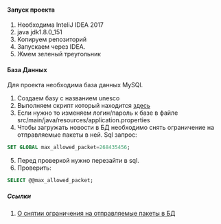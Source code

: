 #### Запуск проекта

1. Необходима InteliJ IDEA 2017
2. java jdk1.8.0_151
2. Копируем репозиторий
3. Запускаем через IDEA.
4. Жмем зеленый треугольник

#### База Данных

Для проекта необходима база данных MySQl.

1. Создаем базу с названием unesco
2. Выполняем скрипт который находится [здесь](Дамп%20БД.txt)
3. Eсли нужно то изменяем логин/пароль к базе в файле src/main/java/resources/application.properties
4. Чтобы загружать новости в БД необходимо снять ограничение на отправляемые пакеты в ней.
Sql запрос:
```sql
SET GLOBAL max_allowed_packet=268435456;
```
5. Перед проверкой нужно перезайти в sql.
5. Проверить:   
```sql
SELECT @@max_allowed_packet;
```

##### Ссылки
1. [О снятии ограничения на отправляемые пакеты в БД](https://confluence.atlassian.com/confkb/exceeds-max-allowed-packet-for-mysql-179443425.html)